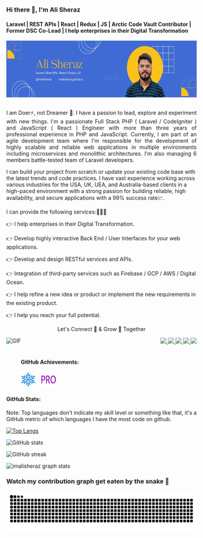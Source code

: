 <!--
**ImAliSheraz/ImAliSheraz** is a ✨ _special_ ✨ repository because its `README.md` (this file) appears on your GitHub profile.
-->

### Hi there 👋, I'm Ali Sheraz

#### Laravel | REST APIs | React | Redux | JS | Arctic Code Vault Contributor | Former DSC Co-Lead | I help enterprises in their Digital Transformation

<img align="center" alt="GIF" src="github-banner.png" height="150" />

<p align="justify">
<br/>
I am Doer⚡, not Dreamer 💭. I have a passion to lead, explore and experiment with new things. I'm a passionate Full Stack PHP ( Laravel / CodeIgniter ) and JavaScript ( React ) Engineer with more than three years of professional experience in PHP and JavaScript. Currently, I am part of an agile development team where I'm responsible for the development of highly scalable and reliable web applications in multiple environments including microservices and monolithic architectures. I'm also managing 6 members battle-tested team of Laravel developers.

I can build your project from scratch or update your existing code base with the latest trends and code practices. I have vast experience working across various industries for the USA, UK, UEA, and Australia-based clients in a high-paced environment with a strong passion for building reliable, high availability, and secure applications with a 99% success rate💹.

I can provide the following services:👨🏻‍💻

👉 I help enterprises in their Digital Transformation.

👉 Develop highly interactive Back End / User Interfaces for your web applications.

👉 Develop and design RESTful services and APIs.

👉 Integration of third-party services such as Firebase / GCP / AWS / Digital Ocean.

👉 I help refine a new idea or product or implement the new requirements in the existing product.

👉 I help you reach your full potential.

</p>

<div align="center">
<p align="center">Let's Connect &#129309; & Grow &#127793; Together </p>

<div align="left" >
<img align="left" alt="GIF" src="imalisheraz.gif" height="150" />
</div>
<div align="right" >
<a href="https://www.linkedin.com/in/imalisheraz/">
    <img src="https://img.shields.io/badge/linkedin-%230077B5.svg?&style=for-the-badge&logo=linkedin&logoColor=white" />
</a>

<a href="mailto:imalisheraz@gmail.com">
    <img src="https://img.shields.io/badge/Gmail-BF211D?style=for-the-badge&logo=Google&logoColor=white" />
</a>

<a href="https://www.facebook.com/imalisheraz/">
    <img src="https://img.shields.io/badge/Facebook-1877F2?style=for-the-badge&logo=facebook&logoColor=white" />
</a>

<a href="https://www.instagram.com/imalisheraz/">
    <img src="https://img.shields.io/badge/Instagram-E4405F?style=for-the-badge&logo=instagram&logoColor=white" />
</a>

<a href="https://www.twitter.com/imalisheraz/">
    <img src="https://img.shields.io/badge/Twitter-1DA1F2?style=for-the-badge&logo=twitter&logoColor=white" />
</a>
</div>
</div>
<br/>

#### GitHub Achievements:

<a href='https://archiveprogram.github.com/'><img src='https://raw.githubusercontent.com/acervenky/animated-github-badges/master/assets/acbadge.gif' width='40' height='40'></a> <a href='https://github.com/pricing'><img src='https://raw.githubusercontent.com/acervenky/animated-github-badges/master/assets/pro.gif' width='40' height='40'></a>

#### GitHub Stats:

Note: Top languages don't indicate my skill level or something like that, it's a GitHub metric of which languages I have the most code on github.

[![Top Langs](https://github-readme-stats.vercel.app/api/top-langs/?username=imalisheraz&layout=compact&theme=jolly)](https://github.com/anuraghazra/github-readme-stats)

![GitHub stats](https://github-readme-stats.vercel.app/api?username=imalisheraz&show_icons=true&include_all_commits=true&count_private=true&theme=jolly&layout=compact)

![GitHub streak](https://github-readme-streak-stats.herokuapp.com/?user=imalisheraz&layout=compact&theme=jolly)

![imalisheraz graph stats](https://activity-graph.herokuapp.com/graph?username=ImAliSheraz&bg_color=291B3E&color=ff64da&line=5BCDEC&point=FFFFFF&hide_border=true)

### Watch my contribution graph get eaten by the snake 🐍

<!-- platane/snk works, it just puts it on a new branch -->

![imalisheraz snake gif](https://github.com/ImAliSheraz/ImAliSheraz/blob/output/github-contribution-grid-snake.svg)

